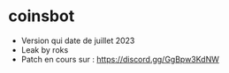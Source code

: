 # coinsbot
- Version qui date de juillet 2023
- Leak by roks 
- Patch en cours sur : https://discord.gg/GgBpw3KdNW
